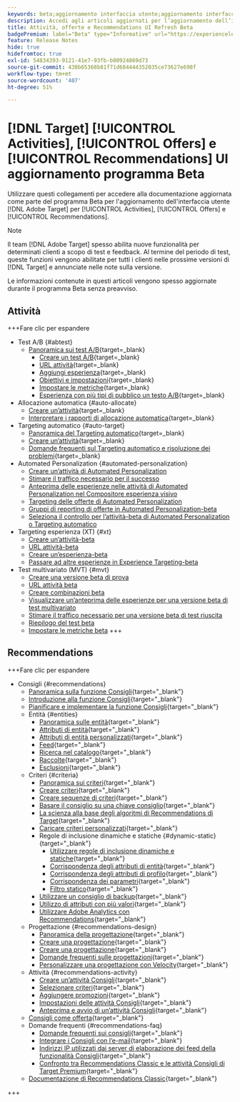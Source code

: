 ```yaml
---
keywords: beta;aggiornamento interfaccia utente;aggiornamento interfaccia utente;
description: Accedi agli articoli aggiornati per l’aggiornamento dell’interfaccia utente di Target per Attività, Offerte e Recommendations
title: Attività, offerte e Recommendations UI Refresh Beta
badgePremium: label="Beta" type="Informative" url="https://experienceleague.adobe.com/docs/target/using/introduction/intro.html?lang=en#beta newtab=true" tooltip="Informazioni sul programma  [!DNL Target] Beta."
feature: Release Notes
hide: true
hidefromtoc: true
exl-id: 54834393-9121-41e7-93fb-b00924869d73
source-git-commit: 438b65368b81f71d684444352035ce73627e698f
workflow-type: tm+mt
source-wordcount: '407'
ht-degree: 51%

---
```


# [!DNL Target] [!UICONTROL Activities], [!UICONTROL Offers] e [!UICONTROL Recommendations] UI aggiornamento programma Beta

Utilizzare questi collegamenti per accedere alla documentazione aggiornata come parte del programma Beta per l&#39;aggiornamento dell&#39;interfaccia utente [!DNL Adobe Target] per [!UICONTROL Activities], [!UICONTROL Offers] e [!UICONTROL Recommendations].

>[!NOTE]
>
>Il team [!DNL Adobe Target] spesso abilita nuove funzionalità per determinati clienti a scopo di test e feedback. Al termine del periodo di test, queste funzioni vengono abilitate per tutti i clienti nelle prossime versioni di [!DNL Target] e annunciate nelle note sulla versione.
>
>Le informazioni contenute in questi articoli vengono spesso aggiornate durante il programma Beta senza preavviso.

## Attività

+++Fare clic per espandere

* Test A/B {#abtest}
   * [Panoramica sui test A/B](c-activities/t-test-ab/test-ab-beta.md){target=_blank}
      * [Creare un test A/B](c-activities/t-test-ab/t-test-create-ab/test-create-ab-beta.md){target=_blank}
      * [URL attività](c-activities/t-test-ab/t-test-create-ab/ab-activity-url-beta.md){target=_blank}
      * [Aggiungi esperienza](c-activities/t-test-ab/t-test-create-ab/ab-add-experience-beta.md){target=_blank}
      * [Obiettivi e impostazioni](c-activities/t-test-ab/t-test-create-ab/ab-goals-and-settings-beta.md){target=_blank}
      * [Impostare le metriche](c-activities/t-test-ab/t-test-create-ab/ab-set-metrics-beta.md){target=_blank}
      * [Esperienza con più tipi di pubblico un testo A/B](c-activities/t-test-ab/t-test-create-ab/target-experience-to-multiple-audiences-beta.md){target=_blank}
* Allocazione automatica {#auto-allocate}
   * [Creare un’attività](/help/main/c-activities/automated-traffic-allocation/create-auto-allocate-activity-beta.md){target=_blank}
   * [Interpretare i rapporti di allocazione automatica](c-activities/automated-traffic-allocation/determine-winner-beta.md){target=_blank}
* Targeting automatico {#auto-target}
   * [Panoramica del Targeting automatico](/help/main/c-activities/auto-target/auto-target-to-optimize-beta.md){target=_blank}
   * [Creare un’attività](/help/main/c-activities/auto-target/create-auto-target-beta.md){target=_blank}
   * [Domande frequenti sul Targeting automatico e risoluzione dei problemi](/help/main/c-activities/auto-target/auto-target-troubleshooting-faqs.md){target=_blank}
* Automated Personalization {#automated-personalization}
   * [Creare un’attività di Automated Personalization](/help/main/c-activities/t-automated-personalization/create-ap-activity-beta.md)
   * [Stimare il traffico necessario per il successo](https://experienceleague.adobe.com/en/docs/target/using/activities/automated-personalization/ap-traffic-estimator-beta)
   * [Anteprima delle esperienze nelle attività di Automated Personalization nel Compositore esperienza visivo](https://experienceleague.adobe.com/en/docs/target/using/activities/automated-personalization/ap-preview-experiences-beta)
   * [Targeting delle offerte di Automated Personalization](https://experienceleague.adobe.com/en/docs/target/using/activities/automated-personalization/ap-target-offers)
   * [Gruppi di reporting di offerte in Automated Personalization-beta](/help/main/c-activities/t-automated-personalization/offer-reporting-groups-in-automated-personalization-beta.md)
   * [Seleziona il controllo per l’attività-beta di Automated Personalization o Targeting automatico](c-activities/t-automated-personalization/experience-as-control-beta.md)
* Targeting esperienza (XT) {#xt}
   * [Creare un’attività-beta](c-activities/t-experience-target/t-xt-create/xt-create-beta.md)
   * [URL attività-beta](c-activities/t-experience-target/t-xt-create/xt-activity-url-beta.md)
   * [Creare un’esperienza-beta](c-activities/t-experience-target/t-xt-create/xt-add-experience-beta.md)
   * [Passare ad altre esperienze in Experience Targeting-beta](c-activities/t-experience-target/t-xt-create/xt-switching-experiences-beta.md)
* Test multivariato (MVT) {#mvt}
   * [Creare una versione beta di prova](c-activities/c-multivariate-testing/t-create-multivariate-test/create-multivariate-test-beta.md)
   * [URL attività beta](c-activities/c-multivariate-testing/t-create-multivariate-test/url-beta.md)
   * [Creare combinazioni beta](c-activities/c-multivariate-testing/t-create-multivariate-test/add-offers-beta.md)
   * [Visualizzare un’anteprima delle esperienze per una versione beta di test multivariato](c-activities/c-multivariate-testing/t-create-multivariate-test/preview-experiences-beta.md)
   * [Stimare il traffico necessario per una versione beta di test riuscita](c-activities/c-multivariate-testing/t-create-multivariate-test/traffic-estimator-beta.md)
   * [Riepilogo del test beta](c-activities/c-multivariate-testing/t-create-multivariate-test/test-summary-beta.md)
   * [Impostare le metriche beta](c-activities/c-multivariate-testing/t-create-multivariate-test/mvt-set-metrics-beta.md)
+++

<!-- 
* Automated Personalization {#automated-personalization}
   * [Create an Automated Personalization activity](c-activities/t-automated-personalization/create-ap-activity-beta.md){target=_blank}
   * [Estimate the traffic required for success](c-activities/t-automated-personalization/ap-traffic-estimator-beta.md){target=_blank}
   * [Preview experiences for an Automated Personalization test](c-activities/t-automated-personalization/ap-preview-experiences-beta.md){target=_blank}
   * [Target Automated Personalization offers](c-activities/t-automated-personalization/ap-target-offers.md){target=_blank}
   * [Manage exclusions](c-activities/t-automated-personalization/managing-exclusions-beta.md){target=_blank}
   * [Offer reporting groups in Automated Personalization](/help/main/c-activities/t-automated-personalization/offer-reporting-groups-in-automated-personalization.md){target=_blank}
   * [Select the control for your Automated Personalization or Auto-Target activity](c-activities/t-automated-personalization/experience-as-control.md){target=_blank}
   * [Automated Personalization FAQ](c-activities/t-automated-personalization/automated-personalization-faq.md){target=_blank}
   * [Troubleshoot Automated Personalization](c-activities/t-automated-personalization/ap-trouble.md){target=_blank}
* Experience Targeting {#experience-targeting}
   * [Experience Targeting overview](c-activities/t-experience-target/experience-target.md){target=_blank}
   * Create an Experience Targeting activity {#create-targeting}
      * [Create an activity](c-activities/t-experience-target/t-xt-create/xt-create.md){target=_blank}
      * [Activity URL](c-activities/t-experience-target/t-xt-create/xt-activity-url.md){target=_blank}
      * [Create an experience](c-activities/t-experience-target/t-xt-create/xt-add-experience.md){target=_blank}
      * [Switching experiences in Experience Targeting](c-activities/t-experience-target/t-xt-create/xt-switching-experiences.md){target=_blank}
      * [Goals and settings](c-activities/t-experience-target/t-xt-create/xt-goals-and-settings.md){target=_blank}
      * [Set metrics](c-activities/t-experience-target/t-xt-create/xt-set-metrics.md){target=_blank}
* Multivariate Test {#multivariate-test}
   * [Multivariate Test overview](c-activities/c-multivariate-testing/multivariate-testing.md){target=_blank}
   * [Multivariate Test best practices](c-activities/c-multivariate-testing/best-practices.md){target=_blank}
   * [Plan a Multivariate Test](c-activities/c-multivariate-testing/plan-mvt.md){target=_blank}
   * Create a Multivariate Test {#create-mvt}
      * [Create a test](c-activities/c-multivariate-testing/t-create-multivariate-test/create-multivariate-test.md){target=_blank}
      * [Activity URL](c-activities/c-multivariate-testing/t-create-multivariate-test/url.md){target=_blank}
      * [Create combinations](c-activities/c-multivariate-testing/t-create-multivariate-test/add-offers.md){target=_blank}
      * [Preview experiences for a Multivariate Test](c-activities/c-multivariate-testing/t-create-multivariate-test/preview-experiences.md){target=_blank}
      * [Estimate the traffic required for a successful test](c-activities/c-multivariate-testing/t-create-multivariate-test/traffic-estimator.md){target=_blank}
      * [Test summary](c-activities/c-multivariate-testing/t-create-multivariate-test/test-summary.md){target=_blank}
      * [Goals and settings](c-activities/c-multivariate-testing/t-create-multivariate-test/goals-and-settings.md){target=_blank}
      * [Set metrics](c-activities/c-multivariate-testing/t-create-multivariate-test/mvt-set-metrics.md){target=_blank}
      * [Troubleshoot Multivariate Tests](c-activities/c-multivariate-testing/t-create-multivariate-test/troubleshooting.md){target=_blank}
* [Recommendations activity](c-activities/recommendations-activity.md){target=_blank}
* [Edit an activity or save as draft](c-activities/edit-activity.md){target=_blank}
* [Priority](c-activities/priority.md){target=_blank}
* [Activity settings](c-activities/activity-settings.md){target=_blank}
* Success metrics {#success-metrics}
   * [Success metrics](c-activities/r-success-metrics/success-metrics.md){target=_blank}
   * [Click tracking](c-activities/r-success-metrics/click-tracking.md){target=_blank}
   * [Capture score](c-activities/r-success-metrics/capture-score.md){target=_blank}
* [Activity change log](c-activities/change-log.md){target=_blank}
* Troubleshoot activities {#troubleshoot-activities}
   * [Troubleshoot activities overview](c-activities/c-troubleshooting-activities/troubleshooting-activities.md){target=_blank}
   * [Troubleshoot content delivery](c-activities/c-troubleshooting-activities/content-trouble.md){target=_blank}
* Activity QA {#activity-qa}
   * [Activity QA overview](c-activities/c-activity-qa/activity-qa.md){target=_blank}
   * [Activity QA bookmarklet](c-activities/c-activity-qa/activity-qa-bookmark.md){target=_blank}
   * [Use Activity QA with server-side delivery](c-activities/c-activity-qa/use-qa-mode-with-server-side-delivery.md){target=_blank}-->

## Recommendations

+++Fare clic per espandere

* Consigli {#recommendations}
   * [Panoramica sulla funzione Consigli](c-recommendations/recommendations.md){target="_blank"}
   * [Introduzione alla funzione Consigli](c-recommendations/introduction-to-recommendations.md){target="_blank"}
   * [Pianificare e implementare la funzione Consigli](c-recommendations/plan-implement.md){target="_blank"}
   * Entità {#entities}
      * [Panoramica sulle entità](c-recommendations/c-products/products.md){target="_blank"}
      * [Attributi di entità](c-recommendations/c-products/entity-attributes.md){target="_blank"}
      * [Attributi di entità personalizzati](c-recommendations/c-products/custom-entity-attributes.md){target="_blank"}
      * [Feed](/help/main/c-recommendations/c-products/feeds-beta.md){target="_blank"}
      * [Ricerca nel catalogo](/help/main/c-recommendations/c-products/catalog-search-beta.md){target="_blank"}
      * [Raccolte](/help/main/c-recommendations/c-products/collections-beta.md){target="_blank"}
      * [Esclusioni](/help/main/c-recommendations/c-products/exclusions-beta.md){target="_blank"}
   * Criteri {#criteria}
      * [Panoramica sui criteri](/help/main/c-recommendations/c-algorithms/algorithms-beta.md){target="_blank"}
      * [Creare criteri](/help/main/c-recommendations/c-algorithms/create-new-algorithm-beta.md){target="_blank"}
      * [Creare sequenze di criteri](/help/main/c-recommendations/c-algorithms/create-criteria-sequence-beta.md){target="_blank"}
      * [Basare il consiglio su una chiave consiglio](/help/main/c-recommendations/c-algorithms/base-the-recommendation-on-a-recommendation-key-beta.md){target="_blank"}
      * [La scienza alla base degli algoritmi di Recommendations di Target](/help/main/c-recommendations/c-algorithms/recommendations-algorithms.md){target="_blank"}
      * [Caricare criteri personalizzati](/help/main/c-recommendations/c-algorithms/recommendations-csv-beta.md){target="_blank"}
      * Regole di inclusione dinamiche e statiche {#dynamic-static}{target="_blank"}
         * [Utilizzare regole di inclusione dinamiche e statiche](/help/main/c-recommendations/c-algorithms/use-dynamic-and-static-inclusion-rules-beta.md){target="_blank"}
         * [Corrispondenza degli attributi di entità](/help/main/c-recommendations/c-algorithms/entity-attribute-matching-beta.md){target="_blank"}
         * [Corrispondenza degli attributi di profilo](/help/main/c-recommendations/c-algorithms/profile-attribute-matching-beta.md){target="_blank"}
         * [Corrispondenza dei parametri](/help/main/c-recommendations/c-algorithms/parameter-matching-beta.md){target="_blank"}
         * [Filtro statico](/help/main/c-recommendations/c-algorithms/static-value-beta.md){target="_blank"}
      * [Utilizzare un consiglio di backup](/help/main/c-recommendations/c-algorithms/backup-recs-beta.md){target="_blank"}
      * [Utilizzo di attributi con più valori](/help/main/c-recommendations/c-algorithms/work-with-multi-value-attributes-beta.md){target="_blank"}
      * [Utilizzare Adobe Analytics con Recommendations](/help/main/c-recommendations/c-algorithms/use-adobe-analytics-with-recommendations-beta.md){target="_blank"}
   * Progettazione {#recommendations-design}
      * [Panoramica della progettazione](c-recommendations/c-design-overview/design-overview.md){target="_blank"}
      * [Creare una progettazione](c-recommendations/c-design-overview/create-design.md){target="_blank"}
      * [Creare una progettazione](/help/main/c-recommendations/c-design-overview/create-design-beta.md){target="_blank"}
      * [Domande frequenti sulle progettazioni](c-recommendations/c-design-overview/template-faq.md){target="_blank"}
      * [Personalizzare una progettazione con Velocity](c-recommendations/c-design-overview/customizing-a-template.md){target="_blank"}
   * Attività {#recommendations-activity}
      * [Creare un’attività Consigli](c-recommendations/t-create-recs-activity/create-recs-activity.md){target="_blank"}
      * [Selezionare criteri](c-recommendations/t-create-recs-activity/algo-select-recs.md){target="_blank"}
      * [Aggiungere promozioni](c-recommendations/t-create-recs-activity/adding-promotions.md){target="_blank"}
      * [Impostazioni delle attività Consigli](c-recommendations/t-create-recs-activity/recs-activity-settings.md){target="_blank"}
      * [Anteprima e avvio di un’attività Consigli](/help/main/c-recommendations/t-create-recs-activity/previewing-and-launching-your-recommendations-activity.md){target="_blank"}
   * [Consigli come offerta](c-recommendations/recommendations-as-an-offer.md){target="_blank"}
   * Domande frequenti {#recommendations-faq}
      * [Domande frequenti sui consigli](c-recommendations/c-recommendations-faq/recommendations-faq.md){target="_blank"}
      * [Integrare i Consigli con l’e-mail](c-recommendations/c-recommendations-faq/integrating-recs-email.md){target="_blank"}
      * [Indirizzi IP utilizzati dai server di elaborazione dei feed della funzionalità Consigli](c-recommendations/c-recommendations-faq/ip-addresses-marketing-cloud.md){target="_blank"}
      * [Confronto tra Recommendations Classic e le attività Consigli di Target Premium](c-recommendations/c-recommendations-faq/recommendations-classic-versus-recommendations-activities-target-premium.md){target="_blank"}
   * [Documentazione di Recommendations Classic](/help/main/c-recommendations/recommendations-classic-documentaton.md){target="_blank"}

+++
